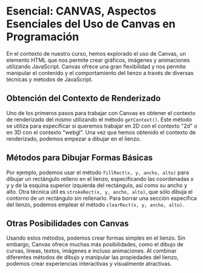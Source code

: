 # Esencial: CANVAS, Aspectos Esenciales del Uso de Canvas en Programación
En el contexto de nuestro curso, hemos explorado el uso de Canvas, un elemento HTML que nos permite crear gráficos, imágenes y animaciones utilizando JavaScript. Canvas ofrece una gran flexibilidad y nos permite manipular el contenido y el comportamiento del lienzo a través de diversas técnicas y métodos de JavaScript.

## Obtención del Contexto de Renderizado
Uno de los primeros pasos para trabajar con Canvas es obtener el contexto de renderizado del mismo utilizando el método `getContext()`. Este método se utiliza para especificar si queremos trabajar en 2D con el contexto "2d" o en 3D con el contexto "webgl". Una vez que hemos obtenido el contexto de renderizado, podemos empezar a dibujar en el lienzo.

## Métodos para Dibujar Formas Básicas
Por ejemplo, podemos usar el método `fillRect(x, y, ancho, alto)` para dibujar un rectángulo relleno en el lienzo, especificando las coordenadas x y y de la esquina superior izquierda del rectángulo, así como su ancho y alto. Otra técnica útil es `strokeRect(x, y, ancho, alto)`, que sólo dibuja el contorno de un rectángulo sin rellenarlo. Para borrar una sección específica del lienzo, podemos emplear el método `clearRect(x, y, ancho, alto)`.

## Otras Posibilidades con Canvas
Usando estos métodos, podemos crear formas simples en el lienzo. Sin embargo, Canvas ofrece muchas más posibilidades, como el dibujo de curvas, líneas, textos, imágenes e incluso animaciones. Al combinar diferentes métodos de dibujo y manipular las propiedades del lienzo, podemos crear experiencias interactivas y visualmente atractivas.